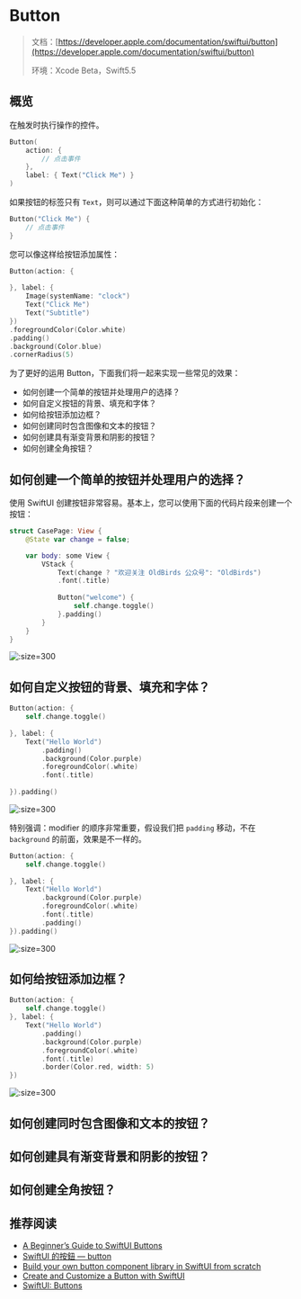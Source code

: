 # Button

> 文档：[https://developer.apple.com/documentation/swiftui/button](https://developer.apple.com/documentation/swiftui/button)
>
> 环境：Xcode Beta，Swift5.5

## 概览

在触发时执行操作的控件。

```swift
Button(
    action: {
        // 点击事件
    },
    label: { Text("Click Me") }
)
```

如果按钮的标签只有 `Text`，则可以通过下面这种简单的方式进行初始化：

```swift
Button("Click Me") {
    // 点击事件
}
```

您可以像这样给按钮添加属性：

```swift
Button(action: {
                
}, label: {
    Image(systemName: "clock")
    Text("Click Me")
    Text("Subtitle")
})
.foregroundColor(Color.white)
.padding()
.background(Color.blue)
.cornerRadius(5)
```

为了更好的运用 Button，下面我们将一起来实现一些常见的效果：

* 如何创建一个简单的按钮并处理用户的选择？
* 如何自定义按钮的背景、填充和字体？
* 如何给按钮添加边框？
* 如何创建同时包含图像和文本的按钮？
* 如何创建具有渐变背景和阴影的按钮？
* 如何创建全角按钮？


## 如何创建一个简单的按钮并处理用户的选择？

使用 SwiftUI 创建按钮非常容易。基本上，您可以使用下面的代码片段来创建一个按钮：

```swift
struct CasePage: View {
    @State var change = false;

    var body: some View {
        VStack {
            Text(change ? "欢迎关注 OldBirds 公众号": "OldBirds")
            .font(.title)
            
            Button("welcome") {
                self.change.toggle()
            }.padding()
        }
    }
}
```

![](http://blog.loveli.site/tuc/111ee.gif ':size=300')


## 如何自定义按钮的背景、填充和字体？

```swift
Button(action: {
    self.change.toggle()
    
}, label: {
    Text("Hello World")
        .padding()
        .background(Color.purple)
        .foregroundColor(.white)
        .font(.title)
        
}).padding()
```

![](http://blog.loveli.site/tuc/111ee002.gif ':size=300')

特别强调：modifier 的顺序非常重要，假设我们把 `padding` 移动，不在 `background` 的前面，效果是不一样的。

```swift
Button(action: {
    self.change.toggle()
    
}, label: {
    Text("Hello World")
        .background(Color.purple)
        .foregroundColor(.white)
        .font(.title)
        .padding()
}).padding()
```

![](http://blog.loveli.site/tuc/111ee003.gif ':size=300')


## 如何给按钮添加边框？

```swift
Button(action: {
    self.change.toggle()
}, label: {
    Text("Hello World")
        .padding()
        .background(Color.purple)
        .foregroundColor(.white)
        .font(.title)
        .border(Color.red, width: 5)
})
```

![](http://blog.loveli.site/tuc/111ee004.gif ':size=300')



## 如何创建同时包含图像和文本的按钮？


## 如何创建具有渐变背景和阴影的按钮？

## 如何创建全角按钮？

## 推荐阅读

* [A Beginner’s Guide to SwiftUI Buttons](https://www.appcoda.com/swiftui-buttons/#button-full-width)
* [SwiftUI 的按鈕 — button](https://medium.com/%E5%BD%BC%E5%BE%97%E6%BD%98%E7%9A%84-swift-ios-app-%E9%96%8B%E7%99%BC%E5%95%8F%E9%A1%8C%E8%A7%A3%E7%AD%94%E9%9B%86/swiftui-%E7%9A%84%E6%8C%89%E9%88%95-button-89d1c35d99dc)
* [Build your own button component library in SwiftUI from scratch](https://www.calincrist.com/blog/2020-05-12-step-up-your-button-theme-in-swiftui/)
* [Create and Customize a Button with SwiftUI](https://programmingwithswift.com/create-and-customize-a-button-with-swiftui/)
* [SwiftUI: Buttons](https://whatdidilearn.info/2020/05/16/swiftui-buttons.html)